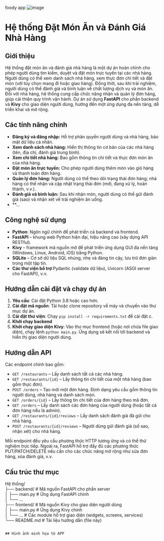 foody app
![image](https://github.com/user-attachments/assets/dd2b1e73-e060-4395-b779-40069e619a0b)


# Hệ thống Đặt Món Ăn và Đánh Giá Nhà Hàng

## Giới thiệu

Hệ thống đặt món ăn và đánh giá nhà hàng là một dự án hoàn chỉnh cho phép người dùng tìm kiếm, duyệt và đặt món trực tuyến tại các nhà hàng. Người dùng có thể xem danh sách nhà hàng, xem thực đơn chi tiết và đặt món (với tùy chọn mang đi hoặc giao hàng). Đồng thời, sau khi trải nghiệm, người dùng có thể đánh giá và bình luận về chất lượng dịch vụ và món ăn. Đối với nhà hàng, hệ thống cung cấp chức năng nhận và quản lý đơn hàng, giúp cải thiện quy trình vận hành. Dự án sử dụng **FastAPI** cho phần backend và **Kivy** cho giao diện người dùng, hướng đến một ứng dụng đa nền tảng, dễ triển khai và mở rộng.

## Các tính năng chính

* **Đăng ký và đăng nhập:** Hỗ trợ phân quyền người dùng và nhà hàng, bảo mật dữ liệu cá nhân.
* **Xem danh sách nhà hàng:** Hiển thị thông tin cơ bản của các nhà hàng (tên, địa chỉ, đánh giá trung bình).
* **Xem chi tiết nhà hàng:** Bao gồm thông tin chi tiết và thực đơn món ăn của nhà hàng.
* **Đặt món ăn trực tuyến:** Cho phép người dùng thêm món vào giỏ hàng và thanh toán đơn hàng.
* **Quản lý đơn hàng:** Người dùng có thể theo dõi trạng thái đơn hàng; nhà hàng có thể nhận và cập nhật trạng thái đơn (mới, đang xử lý, hoàn thành, v.v.).
* **Đánh giá và bình luận:** Sau khi nhận món, người dùng có thể gửi đánh giá (sao) và nhận xét về trải nghiệm ăn uống.
* **...

## Công nghệ sử dụng

* **Python**: Ngôn ngữ chính để phát triển cả backend và frontend.
* **FastAPI** – khung web Python hiện đại, hiệu năng cao (xây dựng API RESTful).
* **Kivy** – framework mã nguồn mở để phát triển ứng dụng GUI đa nền tảng (Windows, Linux, Android, iOS) bằng Python.
* **SQLite** – Cơ sở dữ liệu SQL nhúng, nhẹ và đáng tin cậy, lưu trữ đơn giản trong một tập tin.
* **Các thư viện bổ trợ**:Pydantic (validate dữ liệu), Uvicorn (ASGI server cho FastAPI), v.v.

## Hướng dẫn cài đặt và chạy dự án

1. **Yêu cầu**: Cài đặt Python 3.8 hoặc cao hơn.
2. **Cài đặt mã nguồn**: Tải hoặc clone repository về máy và chuyển vào thư mục dự án.
3. **Cài đặt thư viện**: Chạy `pip install -r requirements.txt` để cài đặt c.
4. **Khởi chạy backend**
5. **Khởi chạy giao diện Kivy**: Vào thư mục frontend (hoặc nơi chứa file giao diện), chạy lệnh `python main.py`. Ứng dụng sẽ kết nối tới backend và hiển thị giao diện người dùng.

## Hướng dẫn API

Các endpoint chính bao gồm:

* `GET /restaurants` – Lấy danh sách tất cả các nhà hàng.
* `GET /restaurants/{id}` – Lấy thông tin chi tiết của một nhà hàng (bao gồm thực đơn).
* `POST /orders` – Tạo mới một đơn hàng. Định dạng yêu cầu gồm thông tin người dùng, nhà hàng và danh sách món.
* `GET /orders/{id}` – Lấy thông tin chi tiết của đơn hàng theo mã đơn.
* `GET /orders` – Lấy danh sách các đơn hàng của người dùng (hoặc tất cả đơn hàng nếu là admin).
* `GET /restaurants/{id}/reviews` – Lấy danh sách đánh giá đã gửi cho nhà hàng.
* `POST /restaurants/{id}/reviews` – Người dùng gửi đánh giá (số sao, nhận xét) cho nhà hàng.

Mỗi endpoint đều yêu cầu phương thức HTTP tương ứng và có thể thử nghiệm trực tiếp. Ngoài ra, FastAPI hỗ trợ đầy đủ các phương thức PUT/PATCH/DELETE nếu cần cho các chức năng mở rộng như sửa đơn hàng, xóa đánh giá, v.v.

## Cấu trúc thư mục

Hệ thống/  
├── backend/             # Mã nguồn FastAPI cho phần server  
│   ├── main.py          # Ứng dụng FastAPI chính        
│   └── ...             
├── frontend/            # Mã nguồn Kivy cho giao diện người dùng  
│   ├── main.py          # Ứng dụng Kivy chính  
│   └── ...             # Các module hỗ trợ giao diện (widgets, screens, services)  
└── README.md            # Tài liệu hướng dẫn (file này)  
```

## Hình ảnh minh họa từ APP





